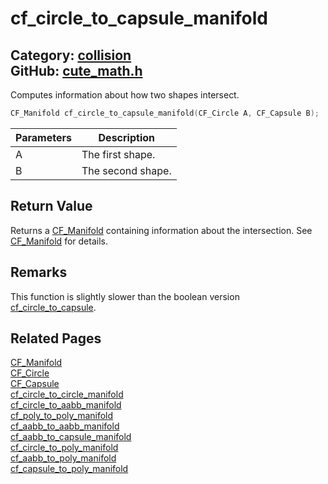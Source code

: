 [//]: # (This file is automatically generated by Cute Framework's docs parser.)
[//]: # (Do not edit this file by hand!)
[//]: # (See: https://github.com/RandyGaul/cute_framework/blob/master/samples/docs_parser.cpp)
[](../header.md ':include')

# cf_circle_to_capsule_manifold

Category: [collision](/api_reference?id=collision)  
GitHub: [cute_math.h](https://github.com/RandyGaul/cute_framework/blob/master/include/cute_math.h)  
---

Computes information about how two shapes intersect.

```cpp
CF_Manifold cf_circle_to_capsule_manifold(CF_Circle A, CF_Capsule B);
```

Parameters | Description
--- | ---
A | The first shape.
B | The second shape.

## Return Value

Returns a [CF_Manifold](/collision/cf_manifold.md) containing information about the intersection. See [CF_Manifold](/collision/cf_manifold.md) for details.

## Remarks

This function is slightly slower than the boolean version [cf_circle_to_capsule](/collision/cf_circle_to_capsule.md).

## Related Pages

[CF_Manifold](/collision/cf_manifold.md)  
[CF_Circle](/math/cf_circle.md)  
[CF_Capsule](/collision/cf_capsule.md)  
[cf_circle_to_circle_manifold](/collision/cf_circle_to_circle_manifold.md)  
[cf_circle_to_aabb_manifold](/collision/cf_circle_to_aabb_manifold.md)  
[cf_poly_to_poly_manifold](/collision/cf_poly_to_poly_manifold.md)  
[cf_aabb_to_aabb_manifold](/collision/cf_aabb_to_aabb_manifold.md)  
[cf_aabb_to_capsule_manifold](/collision/cf_aabb_to_capsule_manifold.md)  
[cf_circle_to_poly_manifold](/collision/cf_circle_to_poly_manifold.md)  
[cf_aabb_to_poly_manifold](/collision/cf_aabb_to_poly_manifold.md)  
[cf_capsule_to_poly_manifold](/collision/cf_capsule_to_poly_manifold.md)  
